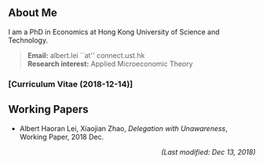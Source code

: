 ## About Me

I am a PhD in Economics at Hong Kong University of Science and Technology.
> **Email:** albert.lei ``at'' connect.ust.hk <br> **Research interest:** Applied Microeconomic Theory

### [Curriculum Vitae (2018-12-14)]


## Working Papers
- Albert Haoran Lei, Xiaojian Zhao, _Delegation with Unawareness_, Working Paper, 2018 Dec.


<p align="right"><I>(Last modified: Dec 13, 2018)</I></p>
